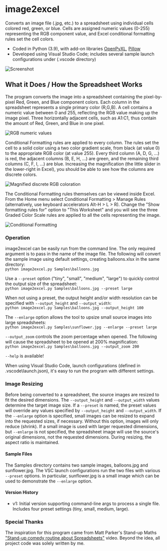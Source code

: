# image2excel
Converts an image file (.jpg, etc.) to a spreadsheet using individual cells colored red, green, or blue.  Cells are assigned numeric values (0-255) representing the RGB component value, and Excel conditional formatting rules set the cell colors.

- Coded in Python (3.9), with add-on libraries [OpenPyXL](https://openpyxl.readthedocs.io/), [Pillow](https://python-pillow.org/)
- Developed using Visual Studio Code; includes several sample launch configurations under (.vscode directory)

![Screenshot](https://user-images.githubusercontent.com/76141087/105903846-64a01500-5fee-11eb-90f9-b4a6bf79ef8e.png)

## What it Does / How the Spreadsheet Works
The program converts the image into a spreadsheet containing the pixel-by-pixel Red, Green, and Blue component colors.  Each column in the spreadsheet represents a single primary color (R,G,B).  A cell contains a numeric value between 0 and 255, reflecting the RGB value making up the image pixel.  Three horizontally adjacent cells, such as A1:C1, thus contain the amount of Red, Green, and Blue in one pixel.

![RGB numeric values](https://user-images.githubusercontent.com/76141087/105903481-ecd1ea80-5fed-11eb-98a0-4e3e7fd12cd6.png)

Conditional Formatting rules are applied to every column.  The rules set the cell to a solid color using a two color gradient scale, from black (at value 0) to the appropriate RGB color (at value 255).  Every third column (A, D, G, ...) is red, the adjacent columns (B, E, H, ...) are green, and the remaining third columns (C, F, I, ...) are blue.  Increasing the magnification (the little slider in the lower-right in Excel), you should be able to see how the columns are discrete colors.

![Magnified discrete RGB coloration](https://user-images.githubusercontent.com/76141087/105902200-4fc28200-5fec-11eb-9a9b-306f5f319f1b.png)

The Conditional Formatting rules themselves can be viewed inside Excel.  From the Home menu select Conditional Formatting > Manage Rules (alternatively, use keyboard accelerators Alt-H > L > R).  Change the "Show formatting rules for" option to "This Worksheet" and you will see the three Graded Color Scale rules are applied to all the cells representing the image.

![Conditional Formatting](https://user-images.githubusercontent.com/76141087/105902205-50f3af00-5fec-11eb-9d54-a883672bb5b2.png)

### Operation
image2excel can be easily run from the command line.  The only required argument is to pass in the name of the image file.  The following will convert the sample image using default settings, creating balloons.xlsx in the same directory: <br/>
`python image2excel.py Samples\balloons.jpg`

Use a `--preset` option ("tiny", "small", "medium", "large") to quickly control the output size of the spreadsheet: <br/>
`python image2excel.py Samples\balloons.jpg --preset large`

When not using a preset, the output height and/or width resolution can be specified with `--output_height` and `--output_width`: <br/>
`python image2excel.py Samples\balloons.jpg --output_height 100`

The `--enlarge` option allows the tool to upsize small source images into large spreadsheets: <br/>
`python image2excel.py Samples\sunflower.jpg --enlarge --preset large`

`--output_zoom` controls the zoom percentage when opened.  The following will cause the spreadsheet to be opened at 200% magnification: <br/>
`python image2excel.py Samples\balloons.jpg --output_zoom 200`

`--help` is available!

When using Visual Studio Code, launch configurations (defined in .vscode\launch.json), it's easy to run the program with different settings.


### Image Resizing
Before being converted to a spreadsheet, the source images are resized to fit the desired dimensions.  The `--output_height` and `--output_width` values determine the target image size.  If a `--preset` is named, the preset values will override any values specified by `--output_height` and `--output_width`.
If the `--enlarge` option is specified, small images can be resized to expand into the requested sizes, if necessary.  Without this option, images will only reduce (shrink).  If a small image is used with larger requested dimensions, but `--enlarge` is not specified, the spreadsheet image will use the source's original dimensions, not the requested dimensions.
During resizing, the aspect ratio is maintained.


#### Sample Files
The Samples directory contains two sample images, balloons.jpg and sunflower.jpg.  The VSC launch configurations run the two files with various `--preset` options.  In particular, sunflower.jpg is a small image which can be used to demonstrate the `--enlarge` option.


#### Version History
- v1: Initial version supporting command-line args to process a single file.  Includes four preset settings (tiny, small, medium, large).


### Special Thanks
The inspiration for this program came from Matt Parker's Stand-up Maths ["Stand-up comedy routine about Spreadsheets"](https://youtu.be/UBX2QQHlQ_I) video.  Beyond the idea, all project code was solely written by me.
